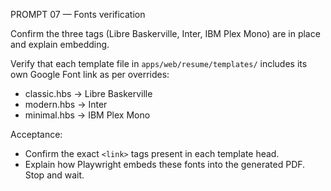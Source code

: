 PROMPT 07 — Fonts verification

Confirm the three <link> tags (Libre Baskerville, Inter, IBM Plex Mono) are in place and explain embedding.

Verify that each template file in `apps/web/resume/templates/` includes its own Google Font link as per overrides:
- classic.hbs -> Libre Baskerville
- modern.hbs  -> Inter
- minimal.hbs -> IBM Plex Mono

Acceptance:
- Confirm the exact `<link>` tags present in each template head.
- Explain how Playwright embeds these fonts into the generated PDF.
Stop and wait.
